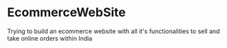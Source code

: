 # EcommerceWebSite
Trying to build an ecommerce website with all it's functionalities  to sell and take online orders within India 
